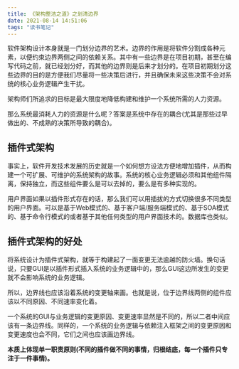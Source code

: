 ```yaml
---
title: 《架构整洁之道》之划清边界
date: 2021-08-14 14:51:06
tags: "读书笔记"
---
```


软件架构设计本身就是一门划分边界的艺术。边界的作用是将软件分割成各种元素，以便约束边界两侧之间的依赖关系。其中有一些边界是在项目初期，甚至在编写代码之前，就已经划分好，而其他的边界则是后来才划分的。在项目初期划分这些边界的目的是方便我们尽量将一些决策后进行，并且确保未来这些决策不会对系统的核心业务逻辑产生干扰。
<!--more-->
架构师们所追求的目标是最大限度地降低构建和维护一个系统所需的人力资源。

那么系统最消耗人力的资源是什么呢？答案是系统中存在的耦合(尤其是那些过早做出的、不成熟的决策所导致的耦合)。

## 插件式架构
事实上，软件开发技术发展的历史就是一个如何想方设法方便地增加插件，从而构建一个可扩展、可维护的系统架构的故事。系统的核心业务逻辑必须和其他组件隔离，保持独立，而这些组件要么是可以去掉的，要么是有多种实现的。

用户界面如果以插件形式存在的话，那么我们可以用插拔的方式切换很多不同类型的用户界面。可以是基于Web模式的、基于客户端/服务端模式的、基于SOA模式的、基于命令行模式的或者基于其他任何类型的用户界面技术的。数据库也类似。

## 插件式架构的好处
将系统设计为插件式架构，就等于构建起了一面变更无法逾越的防火墙。换句话说，只要GUI是以插件形式插入系统的业务逻辑中的，那么GUI这边所发生的变更就不会影响系统的业务逻辑。

所以，边界线也应该沿着系统的变更轴来画。也就是说，位于边界线两侧的组件应该以不同原因、不同速率变化着。

一个系统的GUI与业务逻辑的变更原因、变更速率显然是不同的，所以二者中间应该有一条边界线。同样的，一个系统的业务逻辑与依赖注入框架之间的变更原因和变更速度也会不同，它们之间也应该画边界线。

**本质上体现单一职责原则(不同的插件做不同的事情，归根结底，每一个插件只专注于一件事情)。**

